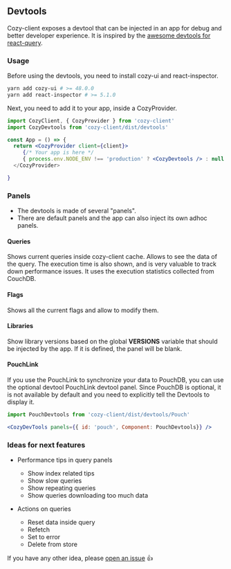 ## Devtools

Cozy-client exposes a devtool that can be injected in an app for debug
and better developer experience. It is inspired by the [awesome devtools
for react-query][react-query devtools].

### Usage

Before using the devtools, you need to install cozy-ui and react-inspector.

```bash
yarn add cozy-ui # >= 48.0.0
yarn add react-inspector # >= 5.1.0
```

Next, you need to add it to your app, inside a CozyProvider.

```jsx
import CozyClient, { CozyProvider } from 'cozy-client'
import CozyDevtools from 'cozy-client/dist/devtools'

const App = () => {
  return <CozyProvider client={client}>
     {/* Your app is here */
     { process.env.NODE_ENV !== 'production' ? <CozyDevtools /> : null }
  </CozyProvider>

}
```

### Panels

- The devtools is made of several "panels". 
- There are default panels and the app can also inject its own adhoc panels.

#### Queries

Shows current queries inside cozy-client cache. Allows to see the data of
the query. The execution time is also shown, and is very valuable to track
down performance issues. It uses the execution statistics collected
from CouchDB.

#### Flags

Shows all the current flags and allow to modify them.

#### Libraries

Show library versions based on the global __VERSIONS__ variable that
should be injected by the app. If it is defined, the panel will be blank.


#### PouchLink

If you use the PouchLink to synchronize your data to PouchDB, you can use
the optional devtool PouchLink devtool panel. Since PouchDB is optional,
it is not available by default and you need to explicitly tell the Devtools
to display it.

```jsx
import PouchDevtools from 'cozy-client/dist/devtools/Pouch'

<CozyDevTools panels={{ id: 'pouch', Component: PouchDevtools}} />
```


### Ideas for next features

- Performance tips in query panels

    * Show index related tips
    * Show slow queries
    * Show repeating queries
    * Show queries downloading too much data

- Actions on queries

    * Reset data inside query
    * Refetch
    * Set to error
    * Delete from store

If you have any other idea, please [open an issue][open-issue] 👍

[react-query devtools]: https://github.com/tannerlinsley/react-query-devtools
[open-issue]: https://github.com/cozy/cozy-client/issues/new
